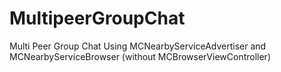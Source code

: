 MultipeerGroupChat
==================

Multi Peer Group Chat Using MCNearbyServiceAdvertiser and MCNearbyServiceBrowser (without MCBrowserViewController)
